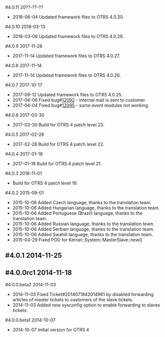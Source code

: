 #4.0.11 20??-??-??
 - 2018-06-04 Updated framework files to OTRS 4.0.30.

#4.0.10 2018-03-13
 - 2018-03-06 Updated framework files to OTRS 4.0.29.

#4.0.9 2017-11-28
 - 2017-11-14 Updated framework files to OTRS 4.0.27.

#4.0.8 2017-11-14
 - 2017-11-14 Updated framework files to OTRS 4.0.26.

#4.0.7 2017-10-17
 - 2017-09-12 Updated framework files to OTRS 4.0.25.
 - 2017-04-06 Fixed bug#[12092](https://bugs.otrs.org/show_bug.cgi?id=12092) - internal mail is sent to customer.
 - 2017-04-04 Fixed bug#[12095](https://bugs.otrs.org/show_bug.cgi?id=12095) - some event modules not working.

#4.0.6 2017-03-30
 - 2017-03-30 Build for OTRS 4 patch level 23.

#4.0.5 2017-02-28
 - 2017-02-28 Build for OTRS 4 patch level 22.

#4.0.4 2017-01-18
 - 2017-01-18 Build for OTRS 4 patch level 21.

#4.0.3 2016-11-01
 - Build for OTRS 4 patch level 19.

#4.0.2 2015-09-01
 - 2015-10-06 Added Czech language, thanks to the translation team.
 - 2015-10-06 Added Hungarian language, thanks to the translation team.
 - 2015-10-06 Added Portuguese (Brazil) language, thanks to the translation team.
 - 2015-10-06 Added Russian language, thanks to the translation team.
 - 2015-10-06 Added Serbian language, thanks to the translation team.
 - 2015-10-06 Added Swahili language, thanks to the translation team.
 - 2015-04-29 Fixed POD for Kernel::System::MasterSlave::new()

#4.0.1 2014-11-25
-

#4.0.0rc1 2014-11-18
-

#4.0.0.beta2 2014-11-03
- 2014-11-03 Fixed Ticket#2014071842014961 by disabled forwarding articles of master tickets to customers of the slave tickets.
- 2014-11-03 Added new sysconfig option to enable forwarding to slaves tickets:

#4.0.0.beta1 2014-10-07
 - 2014-10-07 Initial version for OTRS 4
